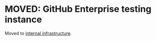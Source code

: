# MOVED: GitHub Enterprise testing instance

Moved to [internal infrastructure](../infrastructure/ghe.md).
